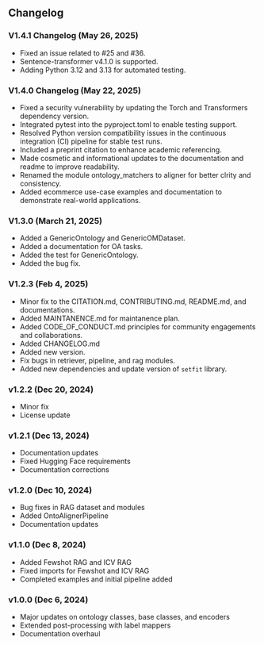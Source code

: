 ## Changelog

### V1.4.1 Changelog (May 26, 2025)
- Fixed an issue related to #25 and #36.
- Sentence-transformer v4.1.0 is supported.
- Adding Python 3.12 and 3.13 for automated testing.

### V1.4.0 Changelog (May 22, 2025)
- Fixed a security vulnerability by updating the Torch and Transformers dependency version.
- Integrated pytest into the pyproject.toml to enable testing support.
- Resolved Python version compatibility issues in the continuous integration (CI) pipeline for stable test runs.
- Included a preprint citation to enhance academic referencing.
- Made cosmetic and informational updates to the documentation and readme to improve readability.
- Renamed the module ontology_matchers to aligner for better clrity and consistency.
- Added ecommerce use-case examples and documentation to demonstrate real-world applications.

### V1.3.0 (March 21, 2025)
- Added a GenericOntology and GenericOMDataset.
- Added a documentation for OA tasks.
- Added the test for GenericOntology.
- Added the bug fix.


### V1.2.3 (Feb 4, 2025)
- Minor fix to the CITATION.md, CONTRIBUTING.md, README.md, and documentations.
- Added MAINTANENCE.md for maintanence plan.
- Added CODE_OF_CONDUCT.md principles for community engagements and collaborations.
- Added CHANGELOG.md
- Added new version.
- Fix bugs in retriever, pipeline, and rag modules.
- Added new dependencies and update version of `setfit` library.

### v1.2.2 (Dec 20, 2024)
- Minor fix
- License update

### v1.2.1 (Dec 13, 2024)
- Documentation updates
- Fixed Hugging Face requirements
- Documentation corrections

### v1.2.0 (Dec 10, 2024)
- Bug fixes in RAG dataset and modules
- Added OntoAlignerPipeline
- Documentation updates

### v1.1.0 (Dec 8, 2024)
- Added Fewshot RAG and ICV RAG
- Fixed imports for Fewshot and ICV RAG
- Completed examples and initial pipeline added

### v1.0.0 (Dec 6, 2024)
- Major updates on ontology classes, base classes, and encoders
- Extended post-processing with label mappers
- Documentation overhaul
